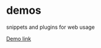# demos
snippets and plugins for web usage

<a href="authortuts.com/demos/php-ajax-contact-form/"> Demo link</a> 
